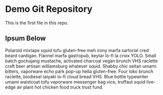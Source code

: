 # Demo Git Repository

This is the first file in this repo.

## Ipsum Below

Polaroid mixtape squid tofu gluten-free meh irony marfa sartorial cred beard cardigan. 
Flannel marfa gastropub, keytar lo-fi la croix YOLO. Small batch gochujang mustache, activated charcoal vegan brunch VHS raclette craft beer artisan williamsburg whatever squid. Shabby chic seitan umami bitters, vaporware echo park pop-up hella gluten-free. Four loko brunch raclette, biodiesel taiyaki lo-fi cloud bread VHS. Blue bottle typewriter umami waistcoat tofu vaporware messenger bag vice, truffaut squid live-edge air plant hot chicken food truck trust fund.


